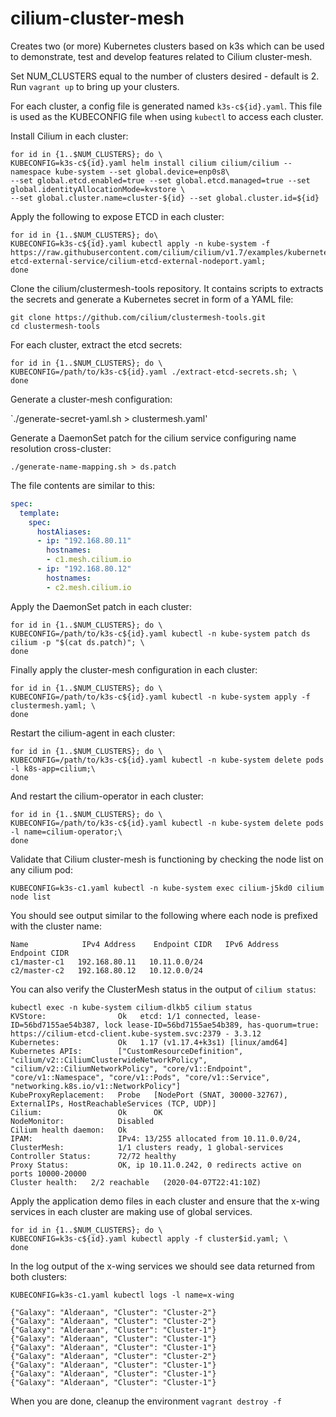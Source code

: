 # cilium-cluster-mesh

Creates two (or more) Kubernetes clusters based on k3s which can be used to
demonstrate, test and develop features related to Cilium cluster-mesh.

Set NUM_CLUSTERS equal to the number of clusters desired - default is 2.
Run `vagrant up` to bring up your clusters.

For each cluster, a config file is generated named `k3s-c${id}.yaml`. This
file is used as the KUBECONFIG file when using `kubectl` to access each cluster.

Install Cilium in each cluster:

```
for id in {1..$NUM_CLUSTERS}; do \
KUBECONFIG=k3s-c${id}.yaml helm install cilium cilium/cilium --namespace kube-system --set global.device=enp0s8\
--set global.etcd.enabled=true --set global.etcd.managed=true --set global.identityAllocationMode=kvstore \
--set global.cluster.name=cluster-${id} --set global.cluster.id=${id}
```

Apply the following to expose ETCD in each cluster:

```
for id in {1..$NUM_CLUSTERS}; do\
KUBECONFIG=k3s-c${id}.yaml kubectl apply -n kube-system -f https://raw.githubusercontent.com/cilium/cilium/v1.7/examples/kubernetes/clustermesh/cilium-etcd-external-service/cilium-etcd-external-nodeport.yaml;
done
```

Clone the cilium/clustermesh-tools repository. It contains scripts to extracts the secrets and generate a Kubernetes secret in form of a YAML file:

```
git clone https://github.com/cilium/clustermesh-tools.git
cd clustermesh-tools
```

For each cluster, extract the etcd secrets:

```
for id in {1..$NUM_CLUSTERS}; do \
KUBECONFIG=/path/to/k3s-c${id}.yaml ./extract-etcd-secrets.sh; \
done
```

Generate a cluster-mesh configuration:

`./generate-secret-yaml.sh > clustermesh.yaml'

Generate a DaemonSet patch for the cilium service configuring name resolution cross-cluster:

`./generate-name-mapping.sh > ds.patch`

The file contents are similar to this:
```yaml
spec:
  template:
    spec:
      hostAliases:
      - ip: "192.168.80.11"
        hostnames:
        - c1.mesh.cilium.io
      - ip: "192.168.80.12"
        hostnames:
        - c2.mesh.cilium.io
```

Apply the DaemonSet patch in each cluster:

```
for id in {1..$NUM_CLUSTERS}; do \
KUBECONFIG=/path/to/k3s-c${id}.yaml kubectl -n kube-system patch ds cilium -p "$(cat ds.patch)"; \
done
```

Finally apply the cluster-mesh configuration in each cluster:

```
for id in {1..$NUM_CLUSTERS}; do \
KUBECONFIG=/path/to/k3s-c${id}.yaml kubectl -n kube-system apply -f clustermesh.yaml; \
done
```

Restart the cilium-agent in each cluster:

```
for id in {1..$NUM_CLUSTERS}; do \
KUBECONFIG=/path/to/k3s-c${id}.yaml kubectl -n kube-system delete pods -l k8s-app=cilium;\
done
```

And restart the cilium-operator in each cluster:

```
for id in {1..$NUM_CLUSTERS}; do \
KUBECONFIG=/path/to/k3s-c${id}.yaml kubectl -n kube-system delete pods -l name=cilium-operator;\
done
```

Validate that Cilium cluster-mesh is functioning by checking the node list on any cilium pod:

`KUBECONFIG=k3s-c1.yaml kubectl -n kube-system exec cilium-j5kd0 cilium node list`

You should see output similar to the following where each node is prefixed with the cluster name:
```
Name            IPv4 Address    Endpoint CIDR   IPv6 Address   Endpoint CIDR
c1/master-c1   192.168.80.11   10.11.0.0/24
c2/master-c2   192.168.80.12   10.12.0.0/24
```

You can also verify the ClusterMesh status in the output of `cilium status`:

```
kubectl exec -n kube-system cilium-dlkb5 cilium status
KVStore:                Ok   etcd: 1/1 connected, lease-ID=56bd7155ae54b387, lock lease-ID=56bd7155ae54b389, has-quorum=true: https://cilium-etcd-client.kube-system.svc:2379 - 3.3.12
Kubernetes:             Ok   1.17 (v1.17.4+k3s1) [linux/amd64]
Kubernetes APIs:        ["CustomResourceDefinition", "cilium/v2::CiliumClusterwideNetworkPolicy", "cilium/v2::CiliumNetworkPolicy", "core/v1::Endpoint", "core/v1::Namespace", "core/v1::Pods", "core/v1::Service", "networking.k8s.io/v1::NetworkPolicy"]
KubeProxyReplacement:   Probe   [NodePort (SNAT, 30000-32767), ExternalIPs, HostReachableServices (TCP, UDP)]
Cilium:                 Ok      OK
NodeMonitor:            Disabled
Cilium health daemon:   Ok
IPAM:                   IPv4: 13/255 allocated from 10.11.0.0/24,
ClusterMesh:            1/1 clusters ready, 1 global-services
Controller Status:      72/72 healthy
Proxy Status:           OK, ip 10.11.0.242, 0 redirects active on ports 10000-20000
Cluster health:   2/2 reachable   (2020-04-07T22:41:10Z)
```

Apply the application demo files in each cluster and ensure that the x-wing services in each cluster are making use of global services.

```
for id in {1..$NUM_CLUSTERS}; do \
KUBECONFIG=k3s-c${id}.yaml kubectl apply -f cluster$id.yaml; \
done
```

In the log output of the x-wing services we should see data returned from both clusters:

`KUBECONFIG=k3s-c1.yaml kubectl logs -l name=x-wing`

```
{"Galaxy": "Alderaan", "Cluster": "Cluster-2"}
{"Galaxy": "Alderaan", "Cluster": "Cluster-2"}
{"Galaxy": "Alderaan", "Cluster": "Cluster-1"}
{"Galaxy": "Alderaan", "Cluster": "Cluster-1"}
{"Galaxy": "Alderaan", "Cluster": "Cluster-1"}
{"Galaxy": "Alderaan", "Cluster": "Cluster-2"}
{"Galaxy": "Alderaan", "Cluster": "Cluster-1"}
{"Galaxy": "Alderaan", "Cluster": "Cluster-1"}
{"Galaxy": "Alderaan", "Cluster": "Cluster-1"}
```

When you are done, cleanup the environment `vagrant destroy -f`
